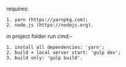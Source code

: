 requires:

    1. yarn (https://yarnpkg.com);
    2. node.js (https://nodejs.org).

in project folder run cmd:-

    1. install all dependencies: 'yarn';
    2. build + local server start: 'gulp dev';
    3. build only: 'gulp build'.
